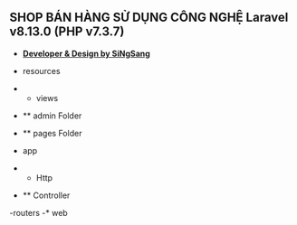 
## SHOP BÁN HÀNG SỬ DỤNG CÔNG NGHỆ  Laravel v8.13.0 (PHP v7.3.7)

- **[Developer & Design by SiNgSang](https://dongphucthanhcong.vn)**

- resources
- * views
- ** admin Folder
- ** pages Folder

- app
- * Http
- ** Controller

-routers
-* web


